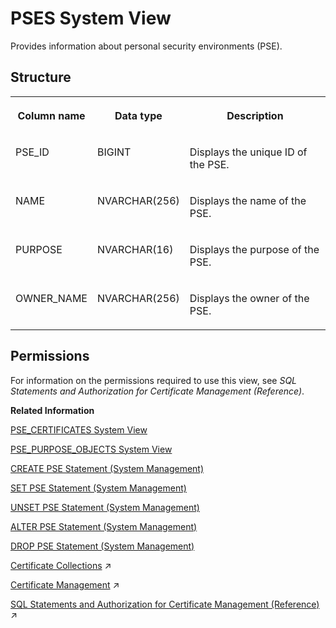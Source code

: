 <!-- loio6d9713d06eb4425291cd918a74b8db62 -->

# PSES System View

Provides information about personal security environments \(PSE\).



## Structure


<table>
<tr>
<th valign="top">

Column name



</th>
<th valign="top">

Data type



</th>
<th valign="top">

Description



</th>
</tr>
<tr>
<td valign="top">

PSE\_ID



</td>
<td valign="top">

BIGINT



</td>
<td valign="top">

Displays the unique ID of the PSE.



</td>
</tr>
<tr>
<td valign="top">

NAME



</td>
<td valign="top">

NVARCHAR\(256\)



</td>
<td valign="top">

Displays the name of the PSE.



</td>
</tr>
<tr>
<td valign="top">

PURPOSE



</td>
<td valign="top">

NVARCHAR\(16\)



</td>
<td valign="top">

Displays the purpose of the PSE.



</td>
</tr>
<tr>
<td valign="top">

OWNER\_NAME



</td>
<td valign="top">

NVARCHAR\(256\)



</td>
<td valign="top">

Displays the owner of the PSE.



</td>
</tr>
</table>



<a name="loio6d9713d06eb4425291cd918a74b8db62__section_bbs_ppd_tfb"/>

## Permissions

For information on the permissions required to use this view, see *SQL Statements and Authorization for Certificate Management \(Reference\)*.

**Related Information**  


[PSE\_CERTIFICATES System View](pse-certificates-system-view-0184e53.md "Provides information about certificates used in PSEs.")

[PSE\_PURPOSE\_OBJECTS System View](pse-purpose-objects-system-view-437cd32.md "Provides information about all PSEs and their assigned providers or hosts, referred to as purpose objects.")

[CREATE PSE Statement \(System Management\)](../../010-SQL-Reference/012-SQL-Statements/create-pse-statement-system-management-4d80bf6.md "Creates a personal security environment (PSE).")

[SET PSE Statement \(System Management\)](../../010-SQL-Reference/012-SQL-Statements/set-pse-statement-system-management-10fe807.md "Sets the purpose of a PSE.")

[UNSET PSE Statement \(System Management\)](../../010-SQL-Reference/012-SQL-Statements/unset-pse-statement-system-management-4082553.md "Removes the purpose for a PSE.")

[ALTER PSE Statement \(System Management\)](../../010-SQL-Reference/012-SQL-Statements/alter-pse-statement-system-management-9c22c6f.md "Modifies a PSE.")

[DROP PSE Statement \(System Management\)](../../010-SQL-Reference/012-SQL-Statements/drop-pse-statement-system-management-25d6795.md "Drops a PSE.")

[Certificate Collections](https://help.sap.com/viewer/c82f8d6a84c147f8b78bf6416dae7290/2023_2_QRC/en-US/75d0cfec8e4f44c3a649d26e9cefa314.html "A certificate collection is a secure location where the public-key certificates of trusted communication partners or root certificates from trusted Certification Authorities are stored. Certificate collections are created and managed as database objects directly in the SAP HANA database.") :arrow_upper_right:

[Certificate Management](https://help.sap.com/viewer/c82f8d6a84c147f8b78bf6416dae7290/2023_2_QRC/en-US/1e6042c4402545f7a0574f7bc91fab25.html "SAP HANA uses public-key certificates as the basis for several user authentication mechanisms, and for securing internal and external communication channels. Certificates are stored and managed directly in the SAP HANA database.") :arrow_upper_right:

[SQL Statements and Authorization for Certificate Management (Reference)](https://help.sap.com/viewer/c82f8d6a84c147f8b78bf6416dae7290/2023_2_QRC/en-US/f32bcc9c4b734f24bedaf6253e7981d6.html "All administration tasks related to the management of public-key certificates (and public keys) can be performed using SQL.") :arrow_upper_right:

